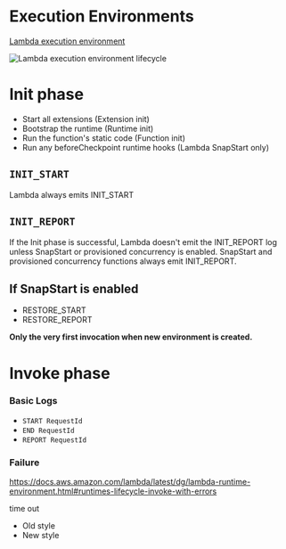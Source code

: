 # Execution Environments

[Lambda execution environment](https://docs.aws.amazon.com/lambda/latest/dg/lambda-runtime-environment.html)

![Lambda execution environment lifecycle](https://docs.aws.amazon.com/images/lambda/latest/dg/images/Overview-Successful-Invokes.png)

# Init phase

- Start all extensions (Extension init)
- Bootstrap the runtime (Runtime init)
- Run the function's static code (Function init)
- Run any beforeCheckpoint runtime hooks (Lambda SnapStart only)

## `INIT_START`

Lambda always emits INIT_START

## `INIT_REPORT`

If the Init phase is successful, Lambda doesn't emit the INIT_REPORT log unless SnapStart or provisioned concurrency is enabled. SnapStart and provisioned concurrency functions always emit INIT_REPORT.

## If SnapStart is enabled

- RESTORE_START
- RESTORE_REPORT

**Only the very first invocation when new environment is created.**

# Invoke phase

### Basic Logs

- `START RequestId`
- `END RequestId`
- `REPORT RequestId`

### Failure

https://docs.aws.amazon.com/lambda/latest/dg/lambda-runtime-environment.html#runtimes-lifecycle-invoke-with-errors

time out

- Old style
- New style

